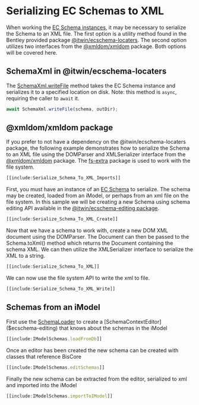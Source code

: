 # Serializing EC Schemas to XML

When working the [EC Schema instances](https://www.itwinjs.org/reference/ecschema-metadata/metadata/schema),
it may be necessary to serialize the Schema to an XML file. The first option is a utility method found in the
Bentley provided package [@itwin/ecschema-locaters](https://www.itwinjs.org/reference/ecschema-locaters).
The second option utilizes two interfaces from the [@xmldom/xmldom](https://www.npmjs.com/package/@xmldom/xmldom)
package. Both options will be covered here.

## SchemaXml in @itwin/ecschema-locaters

The [SchemaXml.writeFile]($ecschema-locaters) method takes the EC Schema instance and serializes it to a specified location on disk. Note: this method is `async`, requiring the caller to `await` it.

```ts
await SchemaXml.writeFile(schema, outDir);
```

## @xmldom/xmldom package

If you prefer to not have a dependency on the @itwin/ecschema-locaters package, the following example demonstrates how
to serialize the Schema to an XML file using the DOMParser and XMLSerializer interface from the
[@xmldom/xmldom](https://www.npmjs.com/package/@xmldom/xmldom) package. The [fs-extra](https://www.npmjs.com/package/fs-extra)
package is used to work with the file system.

```ts
[[include:Serialize_Schema_To_XML_Imports]]
```

First, you must have an instance of an [EC Schema](https://www.itwinjs.org/reference/ecschema-metadata/metadata/schema)
to serialize. The schema may be created, loaded from an iModel, or perhaps from an xml file on the file system. In this
sample we will be creating a new Schema using schema editing API available in the
[@itwin/ecschema-editing package](https://www.itwinjs.org/reference/ecschema-editing).

```ts
[[include:Serialize_Schema_To_XML_Create]]
```

Now that we have a schema to work with, create a new DOM XML document using the DOMParser. The
Document can then be passed to the Schema.toXml() method which returns the Document containing the schema XML.
We can then utilize the XMLSerializer interface to serialize the XML to a string.

```ts
[[include:Serialize_Schema_To_XML]]
```

We can now use the file system API to write the xml to file.

```ts
[[include:Serialize_Schema_To_XML_Write]]
```

## Schemas from an iModel

First use the [SchemaLoader]($ecschema-metadata) to create a [SchemaContextEditor]($ecschema-editing) that knows about the schemas in the iModel

```ts
[[include:IModelSchemas.loadFromDb]]
```

Once an editor has been created the new schema can be created with classes that reference BisCore

```ts
[[include:IModelSchemas.editSchemas]]
```

Finally the new schema can be extracted from the editor, serialized to xml and imported into the iModel

```ts
[[include:IModelSchemas.importToIModel]]
```

